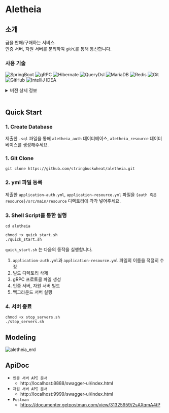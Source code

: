 # Aletheia

## 소개
금을 판매/구매하는 서비스.   
인증 서버, 자원 서버를 분리하여 `gRPC`를 통해 통신합니다.

### 사용 기술
![SpringBoot](https://img.shields.io/badge/Springboot-%236DB33F?style=for-the-badge&logo=springboot&logoColor=white)
![gRPC](https://img.shields.io/badge/gRPC-244C5A?style=for-the-badge&logo=grpc&logoColor=white)
![Hibernate](https://img.shields.io/badge/JPA/Hibernate-59666C?style=for-the-badge&logo=Hibernate&logoColor=white)
![QueryDsl](https://img.shields.io/badge/QueryDsl-000000?style=for-the-badge&logo=QueryDsl&logoColor=white)
![MariaDB](https://img.shields.io/badge/MariaDB-003545?style=for-the-badge&logo=mariadb&logoColor=white)
![Redis](https://img.shields.io/badge/Redis-FF4438?style=for-the-badge&logo=redis&logoColor=white)
![Git](https://img.shields.io/badge/git-%23F05033.svg?style=for-the-badge&logo=git&logoColor=white)
![GitHub](https://img.shields.io/badge/github-%23121011.svg?style=for-the-badge&logo=github&logoColor=white)
![IntelliJ IDEA](https://img.shields.io/badge/IntelliJ-000000.svg?style=for-the-badge&logo=intellij-idea&logoColor=white)


<details>
<summary>버전 상세 정보</summary>

- ```Java 17```  <br/>
- ```Spring Boot``` : 3.3.3 <br/>
- ```gRPC```: 1.66.0
- ```MySQL``` : 10.3 <br/>

</details> 
<br/>

## Quick Start
### 1. Create Database
제출한 `.sql` 파일을 통해 `aletheia_auth` 데이터베이스, `aletheia_resource` 데이터베이스를 생성해주세요.

### 1. Git Clone
```shell
git clone https://github.com/stringbuckwheat/aletheia.git
```

### 2. yml 파일 등록
제출한 `application-auth.yml`, `application-resource.yml` 파일을 `{auth 혹은 resource}/src/main/resource` 디렉토리에 각각 넣어주세요.

### 3. Shell Script를 통한 실행
```shell
cd aletheia

chmod +x quick_start.sh
./quick_start.sh
```

`quick_start.sh` 는 다음의 동작을 실행합니다.
1) `application-auth.yml`과 `application-resource.yml` 파일의 이름을 적절히 수정 
2) 빌드 디렉토리 삭제
2) gRPC 프로토콜 파일 생성
3) 인증 서버, 자원 서버 빌드
4) 백그라운드 서버 실행 

### 4. 서버 종료
```shell
chmod +x stop_servers.sh
./stop_servers.sh
```

## Modeling
![aletheia_erd](https://github.com/user-attachments/assets/bdff6236-1d3d-4711-8167-07859f92b87b)

## ApiDoc
* `인증 서버 API 문서`
  * http://localhost:8888/swagger-ui/index.html
* `자원 서버 API 문서`
  * http://localhost:9999/swagger-ui/index.html
* `Postman`
  * https://documenter.getpostman.com/view/31325959/2sAXqmA4tP